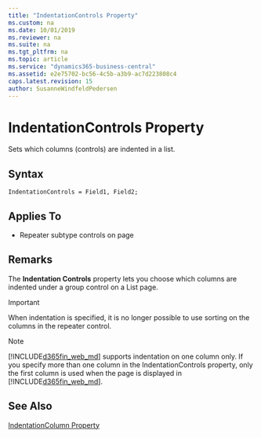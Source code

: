 ```yaml
---
title: "IndentationControls Property"
ms.custom: na
ms.date: 10/01/2019
ms.reviewer: na
ms.suite: na
ms.tgt_pltfrm: na
ms.topic: article
ms.service: "dynamics365-business-central"
ms.assetid: e2e75702-bc56-4c5b-a3b9-ac7d223808c4
caps.latest.revision: 15
author: SusanneWindfeldPedersen
---
```


 

# IndentationControls Property
Sets which columns (controls) are indented in a list.  
 
## Syntax
```
IndentationControls = Field1, Field2;
```

## Applies To  
  
-   Repeater subtype controls on page  
  
## Remarks  
 The **Indentation Controls** property lets you choose which columns are indented under a group control on a List page.
  
 > [!IMPORTANT]  
>  When indentation is specified, it is no longer possible to use sorting on the columns in the repeater control.  
  
> [!NOTE]  
>  [!INCLUDE[d365fin_web_md](../includes/d365fin_web_md.md)] supports indentation on one column only. If you specify more than one column in the IndentationControls property, only the first column is used when the page is displayed in [!INCLUDE[d365fin_web_md](../includes/d365fin_web_md.md)].  
  
## See Also  
 [IndentationColumn Property](devenv-indentationcolumn-property.md)